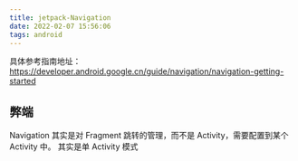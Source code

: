```yaml
---
title: jetpack-Navigation
date: 2022-02-07 15:56:06
tags: android
---
```


具体参考指南地址：https://developer.android.google.cn/guide/navigation/navigation-getting-started

## 弊端

Navigation 其实是对 Fragment 跳转的管理，而不是 Activity，需要配置到某个 Activity 中。
其实是单 Activity 模式

